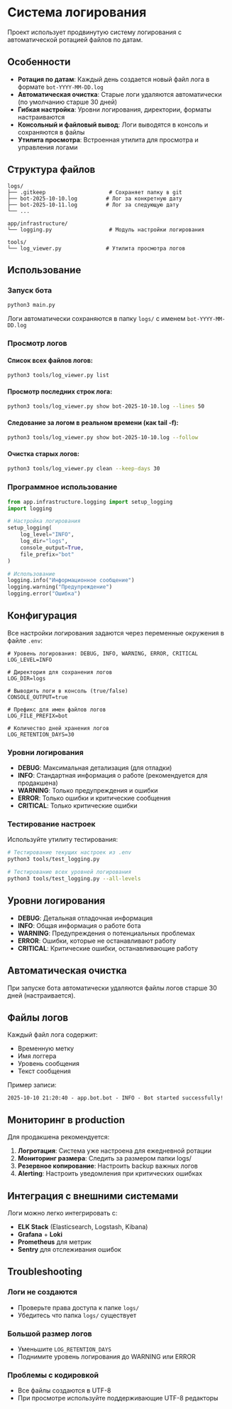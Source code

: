 # Система логирования

Проект использует продвинутую систему логирования с автоматической ротацией файлов по датам.

## Особенности

- **Ротация по датам**: Каждый день создается новый файл лога в формате `bot-YYYY-MM-DD.log`
- **Автоматическая очистка**: Старые логи удаляются автоматически (по умолчанию старше 30 дней)
- **Гибкая настройка**: Уровни логирования, директории, форматы настраиваются
- **Консольный и файловый вывод**: Логи выводятся в консоль и сохраняются в файлы
- **Утилита просмотра**: Встроенная утилита для просмотра и управления логами

## Структура файлов

```
logs/
├── .gitkeep                    # Сохраняет папку в git
├── bot-2025-10-10.log         # Лог за конкретную дату
├── bot-2025-10-11.log         # Лог за следующую дату
└── ...

app/infrastructure/
└── logging.py                  # Модуль настройки логирования

tools/
└── log_viewer.py              # Утилита просмотра логов
```

## Использование

### Запуск бота
```bash
python3 main.py
```

Логи автоматически сохраняются в папку `logs/` с именем `bot-YYYY-MM-DD.log`

### Просмотр логов

#### Список всех файлов логов:
```bash
python3 tools/log_viewer.py list
```

#### Просмотр последних строк лога:
```bash
python3 tools/log_viewer.py show bot-2025-10-10.log --lines 50
```

#### Следование за логом в реальном времени (как tail -f):
```bash
python3 tools/log_viewer.py show bot-2025-10-10.log --follow
```

#### Очистка старых логов:
```bash
python3 tools/log_viewer.py clean --keep-days 30
```

### Программное использование

```python
from app.infrastructure.logging import setup_logging
import logging

# Настройка логирования
setup_logging(
    log_level="INFO",
    log_dir="logs", 
    console_output=True,
    file_prefix="bot"
)

# Использование
logging.info("Информационное сообщение")
logging.warning("Предупреждение") 
logging.error("Ошибка")
```

## Конфигурация

Все настройки логирования задаются через переменные окружения в файле `.env`:

```env
# Уровень логирования: DEBUG, INFO, WARNING, ERROR, CRITICAL
LOG_LEVEL=INFO

# Директория для сохранения логов
LOG_DIR=logs

# Выводить логи в консоль (true/false)
CONSOLE_OUTPUT=true

# Префикс для имен файлов логов
LOG_FILE_PREFIX=bot

# Количество дней хранения логов
LOG_RETENTION_DAYS=30
```

### Уровни логирования

- **DEBUG**: Максимальная детализация (для отладки)
- **INFO**: Стандартная информация о работе (рекомендуется для продакшена)
- **WARNING**: Только предупреждения и ошибки
- **ERROR**: Только ошибки и критические сообщения
- **CRITICAL**: Только критические ошибки

### Тестирование настроек

Используйте утилиту тестирования:

```bash
# Тестирование текущих настроек из .env
python3 tools/test_logging.py

# Тестирование всех уровней логирования
python3 tools/test_logging.py --all-levels
```

## Уровни логирования

- **DEBUG**: Детальная отладочная информация
- **INFO**: Общая информация о работе бота
- **WARNING**: Предупреждения о потенциальных проблемах
- **ERROR**: Ошибки, которые не останавливают работу
- **CRITICAL**: Критические ошибки, останавливающие работу

## Автоматическая очистка

При запуске бота автоматически удаляются файлы логов старше 30 дней (настраивается).

## Файлы логов

Каждый файл лога содержит:
- Временную метку
- Имя логгера
- Уровень сообщения
- Текст сообщения

Пример записи:
```
2025-10-10 21:20:40 - app.bot.bot - INFO - Bot started successfully!
```

## Мониторинг в production

Для продакшена рекомендуется:

1. **Логротация**: Система уже настроена для ежедневной ротации
2. **Мониторинг размера**: Следить за размером папки logs/
3. **Резервное копирование**: Настроить backup важных логов
4. **Alerting**: Настроить уведомления при критических ошибках

## Интеграция с внешними системами

Логи можно легко интегрировать с:
- **ELK Stack** (Elasticsearch, Logstash, Kibana)
- **Grafana** + **Loki**
- **Prometheus** для метрик
- **Sentry** для отслеживания ошибок

## Troubleshooting

### Логи не создаются
- Проверьте права доступа к папке `logs/`
- Убедитесь что папка `logs/` существует

### Большой размер логов
- Уменьшите `LOG_RETENTION_DAYS`
- Поднимите уровень логирования до WARNING или ERROR

### Проблемы с кодировкой
- Все файлы создаются в UTF-8
- При просмотре используйте поддерживающие UTF-8 редакторы